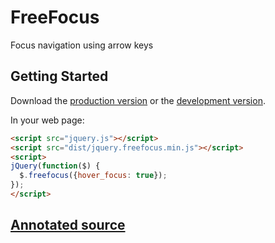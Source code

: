 # FreeFocus

Focus navigation using arrow keys

## Getting Started

Download the [production version][min] or the [development version][max].

[min]: https://raw.github.com/Flamefork/jquery-freefocus/master/dist/jquery.freefocus.min.js
[max]: https://raw.github.com/Flamefork/jquery-freefocus/master/dist/jquery.freefocus.js

In your web page:

```html
<script src="jquery.js"></script>
<script src="dist/jquery.freefocus.min.js"></script>
<script>
jQuery(function($) {
  $.freefocus({hover_focus: true});
});
</script>
```

## [Annotated source](http://flamefork.github.is/freefocus/)
